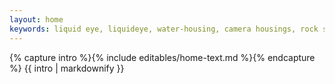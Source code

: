 ```yaml
---
layout: home
keywords: liquid eye, liquideye, water-housing, camera housings, rock solid, super light, housing accessories, surf photography, canon, nikon, sony, panasonic, olympus, liquid eye team, beginner, intermediate, professional, zoom control, removable pistol grip, aqua housings, splash water, handmade, custom made,
---
```

{% capture intro %}{% include editables/home-text.md %}{% endcapture %}
{{ intro | markdownify }}

